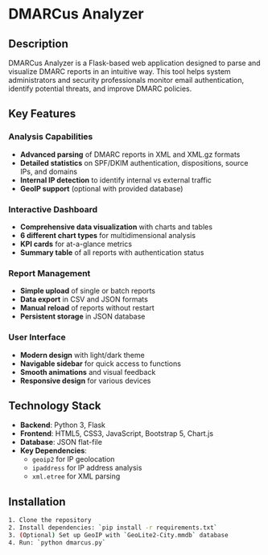 # DMARCus Analyzer

## Description

DMARCus Analyzer is a Flask-based web application designed to parse and visualize DMARC reports in an intuitive way. This tool helps system administrators and security professionals monitor email authentication, identify potential threats, and improve DMARC policies.

## Key Features

### Analysis Capabilities
- **Advanced parsing** of DMARC reports in XML and XML.gz formats
- **Detailed statistics** on SPF/DKIM authentication, dispositions, source IPs, and domains
- **Internal IP detection** to identify internal vs external traffic
- **GeoIP support** (optional with provided database)

### Interactive Dashboard
- **Comprehensive data visualization** with charts and tables
- **6 different chart types** for multidimensional analysis
- **KPI cards** for at-a-glance metrics
- **Summary table** of all reports with authentication status

### Report Management
- **Simple upload** of single or batch reports
- **Data export** in CSV and JSON formats
- **Manual reload** of reports without restart
- **Persistent storage** in JSON database

### User Interface
- **Modern design** with light/dark theme
- **Navigable sidebar** for quick access to functions
- **Smooth animations** and visual feedback
- **Responsive design** for various devices

## Technology Stack

- **Backend**: Python 3, Flask
- **Frontend**: HTML5, CSS3, JavaScript, Bootstrap 5, Chart.js
- **Database**: JSON flat-file
- **Key Dependencies**:
  - `geoip2` for IP geolocation
  - `ipaddress` for IP address analysis
  - `xml.etree` for XML parsing

## Installation

```bash
1. Clone the repository
2. Install dependencies: `pip install -r requirements.txt`
3. (Optional) Set up GeoIP with `GeoLite2-City.mmdb` database
4. Run: `python dmarcus.py`
